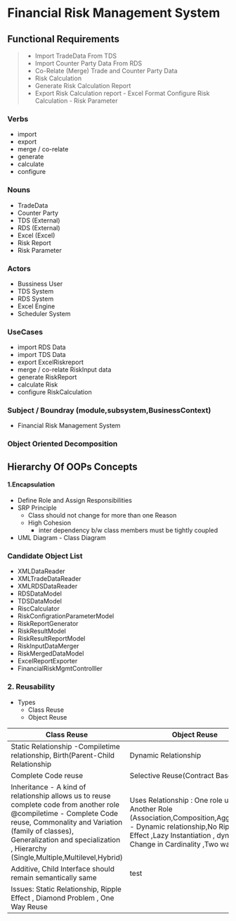# Financial Risk Management System

## Functional Requirements

> - Import TradeData From TDS 
> - Import Counter Party Data From RDS
> - Co-Relate (Merge) Trade and Counter Party Data
> - Risk Calculation
> - Generate Risk Calculation Report
> - Export Risk Calculation report - Excel Format
> Configure Risk Calculation  - Risk Parameter

### Verbs
- import
- export
- merge / co-relate
- generate
- calculate
- configure 
### Nouns
- TradeData
- Counter Party
- TDS (External)
- RDS (External)
- Excel (Excel)
- Risk Report
- Risk Parameter

### Actors
- Bussiness User
- TDS System
- RDS System
- Excel Engine
- Scheduler System

### UseCases
 - import RDS Data
 - import TDS Data
- export ExcelRiskreport
- merge / co-relate RiskInput data
- generate RiskReport
- calculate Risk
- configure RiskCalculation
### Subject /  Boundray (module,subsystem,BusinessContext)
- Financial Risk Management System

### Object Oriented Decomposition

## Hierarchy Of OOPs Concepts
#### 1.Encapsulation

- Define Role and Assign Responsibilities
- SRP Principle
	- Class should not change for more than one Reason
	- High Cohesion 
		- inter dependency b/w class members must be tightly coupled
- UML Diagram - Class Diagram

### Candidate Object List 

- XMLDataReader
- XMLTradeDataReader
- XMLRDSDataReader
- RDSDataModel
- TDSDataModel
- RiscCalculator
- RiskConfigrationParameterModel
- RiskReportGenerator
- RiskResultModel
- RiskResultReportModel
- RiskInputDataMerger
- RiskMergedDataModel
- ExcelReportExporter
- FinancialRiskMgmtControlller

### 2.  Reusability
- Types
	- Class Reuse
	- Object Reuse
	
| Class Reuse | Object Reuse |
|--|--|
|  Static Relationship -Compiletime relationship, Birth(Parent-Child Relationship| Dynamic Relationship |
|Complete Code reuse| Selective Reuse(Contract Based)|
|Inheritance - A kind of relationship allows us to reuse complete code from another role @compiletime - Complete Code reuse,  Commonality and Variation (family of classes), Generalization and specialization ,  Hierarchy (Single,Multiple,Multilevel,Hybrid) | Uses Relationship : One role uses Another Role (Association,Composition,Aggregation) - Dynamic relationship,No Ripple Effect ,Lazy Instantiation , dynamic Change in Cardinality ,Two way Reuse
|Additive, Child Interface should remain semantically same | test
|Issues: Static Relationship, Ripple Effect , Diamond Problem , One Way Reuse






<!--stackedit_data:
eyJoaXN0b3J5IjpbNDU5NzU4NjA3LDQ0NDMzMzM5LDEzMzk4Nj
I1MzQsODY0MDkwODM0LDE3NTU1ODU1MzQsMzIzNTU2NDE3LDc5
MDYwMTQ0LDkyNzkzMzU4NiwzODY1NDE1MzgsMTQ2NTYyNDMxMC
w1NTA5OTA2NjEsNzAxMTg2MjczLC0xNzcyODc2MTQyLC0yMTAx
MzU4MzY0LDYwODI3MTUyMywxMjY5NTU4NzkzLDM0ODQyMzQ4MC
wxNTI5OTM2NzAzLDc2MDAwMDY5NiwxODUwODYyNjg5XX0=
-->